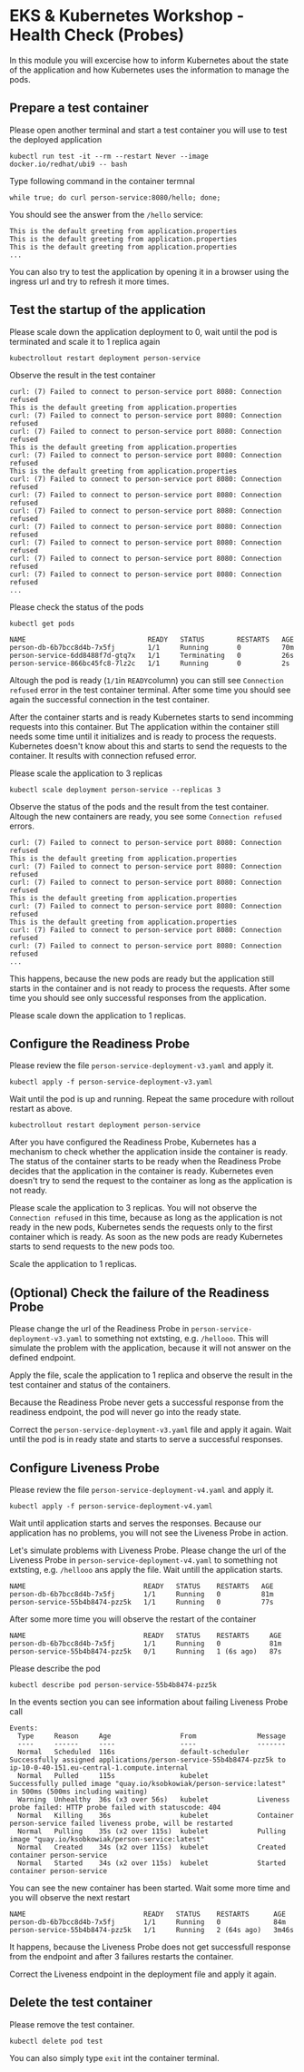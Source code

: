 # EKS & Kubernetes Workshop - Health Check (Probes)

In this module you will excercise how to inform Kubernetes about the state of the application and how Kubernetes uses the information to manage the pods.

## Prepare a test container

Please open another terminal and start a test container you will use to test the deployed application

```
kubectl run test -it --rm --restart Never --image docker.io/redhat/ubi9 -- bash
```

Type following command in the container termnal

```
while true; do curl person-service:8080/hello; done;
```

You should see the answer from the `/hello` service:

```
This is the default greeting from application.properties
This is the default greeting from application.properties
This is the default greeting from application.properties
...
```

You can also try to test the application by opening it in a browser using the ingress url and try to refresh it more times.

## Test the startup of the application

Please scale down the application deployment to 0, wait until the pod is terminated and scale it to 1 replica again

```
kubectrollout restart deployment person-service
```

Observe the result in the test container

```
curl: (7) Failed to connect to person-service port 8080: Connection refused
This is the default greeting from application.properties
curl: (7) Failed to connect to person-service port 8080: Connection refused
curl: (7) Failed to connect to person-service port 8080: Connection refused
This is the default greeting from application.properties
curl: (7) Failed to connect to person-service port 8080: Connection refused
This is the default greeting from application.properties
curl: (7) Failed to connect to person-service port 8080: Connection refused
curl: (7) Failed to connect to person-service port 8080: Connection refused
curl: (7) Failed to connect to person-service port 8080: Connection refused
curl: (7) Failed to connect to person-service port 8080: Connection refused
curl: (7) Failed to connect to person-service port 8080: Connection refused
curl: (7) Failed to connect to person-service port 8080: Connection refused
curl: (7) Failed to connect to person-service port 8080: Connection refused
...
```

Please check the status of the pods

```
kubectl get pods
```
```
NAME                              READY   STATUS        RESTARTS   AGE
person-db-6b7bcc8d4b-7x5fj        1/1     Running       0          70m
person-service-6dd8488f7d-gtq7x   1/1     Terminating   0          26s
person-service-866bc45fc8-7lz2c   1/1     Running       0          2s
```

Altough the pod is ready (`1/1`in `READY`column) you can still see `Connection refused` error in the test container terminal. After some time you should see again the successful connection in the test container. 

After the container starts and is ready Kubernetes starts to send incomming requests into this container. But The application within the container still needs some time until it initializes and is ready to process the requests. Kubernetes doesn't know about this and starts to send the requests to the container. It results with connection refused error.

Please scale the application to 3 replicas

```
kubectl scale deployment person-service --replicas 3
```

Observe the status of the pods and the result from the test container. Altough the new containers are ready, you see some `Connection refused` errors.

```
curl: (7) Failed to connect to person-service port 8080: Connection refused
This is the default greeting from application.properties
curl: (7) Failed to connect to person-service port 8080: Connection refused
curl: (7) Failed to connect to person-service port 8080: Connection refused
This is the default greeting from application.properties
curl: (7) Failed to connect to person-service port 8080: Connection refused
This is the default greeting from application.properties
curl: (7) Failed to connect to person-service port 8080: Connection refused
curl: (7) Failed to connect to person-service port 8080: Connection refused
...
```

This happens, because the new pods are ready but the application still starts in the container and is not ready to process the requests. After some time you should see only successful responses from the application. 

Please scale down the application to 1 replicas.

## Configure the Readiness Probe

Please review the file `person-service-deployment-v3.yaml` and apply it.

```
kubectl apply -f person-service-deployment-v3.yaml
```

Wait until the pod is up and running. Repeat the same procedure with rollout restart as above.

```
kubectrollout restart deployment person-service
```

After you have configured the Readiness Probe, Kubernetes has a mechanism to check whether the application inside the container is ready. The status of the container starts to be ready when the Readiness Probe decides that the application in the container is ready. Kubernetes even doesn't try to send the request to the container as long as the application is not ready.

Please scale the application to 3 replicas. You will not observe the `Connection refused` in this time, because as long as the application is not ready in the new pods, Kubernetes sends the requests only to the first container which is ready. As soon as the new pods are ready Kubernetes starts to send requests to the new pods too.

Scale the application to 1 replicas.

## (Optional) Check the failure of the Readiness Probe

Please change the url of the Readiness Probe in `person-service-deployment-v3.yaml` to something not extsting, e.g. `/hellooo`. This will simulate the problem with the application, because it will not answer on the defined endpoint.

Apply the file, scale the application to 1 replica and observe the result in the test container and status of the containers.

Because the Readiness Probe never gets a successful response from the readiness endpoint, the pod will never go into the ready state.

Correct the `person-service-deployment-v3.yaml` file and apply it again. Wait until the pod is in ready state and starts to serve a successful responses. 

## Configure Liveness Probe

Please review the file `person-service-deployment-v4.yaml` and apply it.

```
kubectl apply -f person-service-deployment-v4.yaml
```

Wait until application starts and serves the responses. Because our application has no problems, you will not see the Liveness Probe in action.

Let's simulate problems with Liveness Probe. Please change the url of the Liveness Probe in `person-service-deployment-v4.yaml` to something not extsting, e.g. `/hellooo` ans apply the file. Wait untill the application starts. 
```
NAME                             READY   STATUS    RESTARTS   AGE
person-db-6b7bcc8d4b-7x5fj       1/1     Running   0          81m
person-service-55b4b8474-pzz5k   1/1     Running   0          77s
```

After some more time you will observe the restart of the container 
```
NAME                             READY   STATUS    RESTARTS     AGE
person-db-6b7bcc8d4b-7x5fj       1/1     Running   0            81m
person-service-55b4b8474-pzz5k   0/1     Running   1 (6s ago)   87s
```

Please describe the pod

```
kubectl describe pod person-service-55b4b8474-pzz5k
```

In the events section you can see information about failing Liveness Probe call

```
Events:
  Type     Reason     Age                 From               Message
  ----     ------     ----                ----               -------
  Normal   Scheduled  116s                default-scheduler  Successfully assigned applications/person-service-55b4b8474-pzz5k to ip-10-0-40-151.eu-central-1.compute.internal
  Normal   Pulled     115s                kubelet            Successfully pulled image "quay.io/ksobkowiak/person-service:latest" in 500ms (500ms including waiting)
  Warning  Unhealthy  36s (x3 over 56s)   kubelet            Liveness probe failed: HTTP probe failed with statuscode: 404
  Normal   Killing    36s                 kubelet            Container person-service failed liveness probe, will be restarted
  Normal   Pulling    35s (x2 over 115s)  kubelet            Pulling image "quay.io/ksobkowiak/person-service:latest"
  Normal   Created    34s (x2 over 115s)  kubelet            Created container person-service
  Normal   Started    34s (x2 over 115s)  kubelet            Started container person-service
```

You can see the new container has been started. Wait some more time and you will observe the next restart

```
NAME                             READY   STATUS    RESTARTS      AGE
person-db-6b7bcc8d4b-7x5fj       1/1     Running   0             84m
person-service-55b4b8474-pzz5k   1/1     Running   2 (64s ago)   3m46s
```


It happens, because the Liveness Probe does not get successfull response from the endpoint and after 3 failures restarts the container.

Correct the Liveness endpoint in the deployment file and apply it again.

## Delete the test container

Please remove the test container.

```
kubectl delete pod test
```

You can also simply type `exit` int the container terminal.
